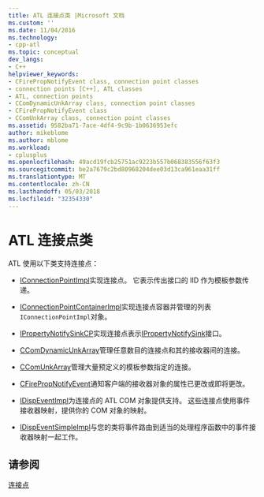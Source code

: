 ```yaml
---
title: ATL 连接点类 |Microsoft 文档
ms.custom: ''
ms.date: 11/04/2016
ms.technology:
- cpp-atl
ms.topic: conceptual
dev_langs:
- C++
helpviewer_keywords:
- CFirePropNotifyEvent class, connection point classes
- connection points [C++], ATL classes
- ATL, connection points
- CComDynamicUnkArray class, connection point classes
- CFirePropNotifyEvent class
- CComUnkArray class, connection point classes
ms.assetid: 9582ba71-7ace-4df4-9c9b-1b0636953efc
author: mikeblome
ms.author: mblome
ms.workload:
- cplusplus
ms.openlocfilehash: 49acd19fcb25751ac9223b557b068383556f63f3
ms.sourcegitcommit: be2a7679c2bd80968204dee03d13ca961eaa31ff
ms.translationtype: MT
ms.contentlocale: zh-CN
ms.lasthandoff: 05/03/2018
ms.locfileid: "32354330"
---
```

# <a name="atl-connection-point-classes"></a>ATL 连接点类
ATL 使用以下类支持连接点：  
  
-   [IConnectionPointImpl](../atl/reference/iconnectionpointimpl-class.md)实现连接点。 它表示传出接口的 IID 作为模板参数传递。  
  
-   [IConnectionPointContainerImpl](../atl/reference/iconnectionpointcontainerimpl-class.md)实现连接点容器并管理的列表`IConnectionPointImpl`对象。  
  
-   [IPropertyNotifySinkCP](../atl/reference/ipropertynotifysinkcp-class.md)实现连接点表示[IPropertyNotifySink](http://msdn.microsoft.com/library/windows/desktop/ms692638)接口。  
  
-   [CComDynamicUnkArray](../atl/reference/ccomdynamicunkarray-class.md)管理任意数目的连接点和其的接收器间的连接。  
  
-   [CComUnkArray](../atl/reference/ccomunkarray-class.md)管理大量预定义的模板参数指定的连接。  
  
-   [CFirePropNotifyEvent](../atl/reference/cfirepropnotifyevent-class.md)通知客户端的接收器对象的属性已更改或即将更改。  
  
-   [IDispEventImpl](../atl/reference/idispeventimpl-class.md)为连接点的 ATL COM 对象提供支持。 这些连接点使用事件接收器映射，提供你的 COM 对象的映射。  
  
-   [IDispEventSimpleImpl](../atl/reference/idispeventsimpleimpl-class.md)与您的类将事件路由到适当的处理程序函数中的事件接收器映射一起工作。  
  
## <a name="see-also"></a>请参阅  
 [连接点](../atl/atl-connection-points.md)

